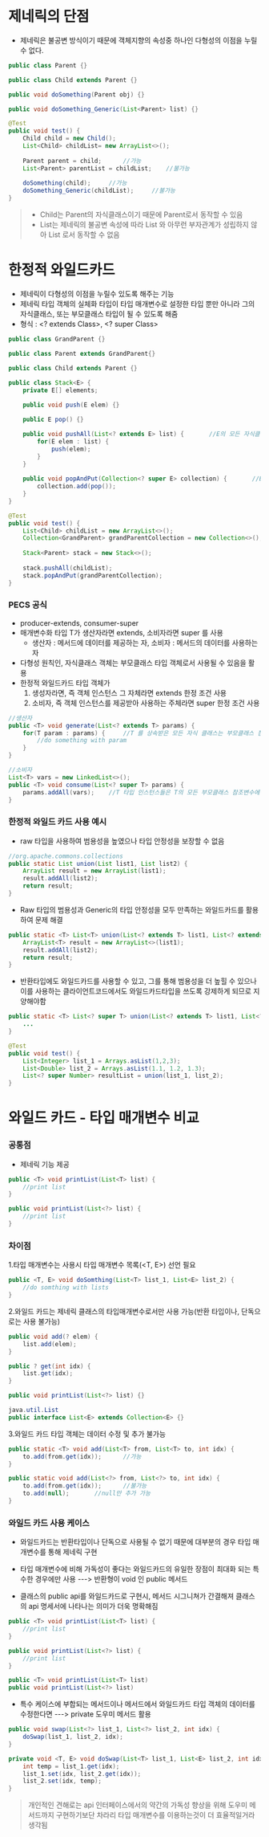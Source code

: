 # 제네릭의 단점
* 제네릭은 불공변 방식이기 때문에 객체지향의 속성중 하나인 다형성의 이점을 누릴 수 없다.
```java
public class Parent {}

public class Child extends Parent {}

public void doSomething(Parent obj) {}

public void doSomething_Generic(List<Parent> list) {}

@Test
public void test() {
	Child child = new Child();
	List<Child> childList= new ArrayList<>();
	
	Parent parent = child;		//가능
	List<Parent> parentList = childList;	//불가능
	
	doSomething(child);		//가능
	doSomething_Generic(childList);		//불가능
}
```
> * Child는 Parent의 자식클래스이기 때문에 Parent로서 동작할 수 있음
> * List<Child>는 제네릭의 불공변 속성에 따라 List<Parent> 와 아무런 부자관계가 성립하지 않아 List<Parent> 로서 동작할 수 없음

# 한정적 와일드카드
* 제네릭이 다형성의 이점을 누릴수 있도록 해주는 기능
* 제네릭 타입 객체의 실체화 타입이 타입 매개변수로 설정한 타입 뿐만 아니라 그의 자식클래스, 또는 부모클래스 타입이 될 수 있도록 해줌
* 형식 : <? extends Class>, <? super Class>
```java
public class GrandParent {}

public class Parent extends GrandParent{}

public class Child extends Parent {}

public class Stack<E> {
	private E[] elements;
		
	public void push(E elem) {}

	public E pop() {}

	public void pushAll(List<? extends E> list) {       //E의 모든 자식클래스 객체들의 list 가 올 수 있음
		for(E elem : list) {
			push(elem);
		}
	}
        	
	public void popAndPut(Collection<? super E> collection) {       //E의 모든 부모클래스 객체들의 Collection이 올 수 있음
		collection.add(pop());
	}
}

@Test
public void test() {
	List<Child> childList = new ArrayList<>();
	Collection<GrandParent> grandParentCollection = new Collection<>();
	
	Stack<Parent> stack = new Stack<>();
	
	stack.pushAll(childList);
	stack.popAndPut(grandParentCollection);
}
```

### PECS 공식
* producer-extends, consumer-super
* 매개변수화 타입 T가 생산자라면 extends, 소비자라면 super 를 사용
    * 생산자 : 메서드에 데이터를 제공하는 자, 소비자 : 메서드의 데이터를 사용하는자
* 다형성 원칙인, 자식클래스 객체는 부모클래스 타입 객체로서 사용될 수 있음을 활용
* 한정적 와일드카드 타입 객체가
    1. 생성자라면, 즉 객체 인스턴스 그 자체라면 extends 한정 조건 사용
    2. 소비자, 즉 객체 인스턴스를 제공받아 사용하는 주체라면 super 한정 조건 사용

```java
//생산자
public <T> void generate(List<? extends T> params) {
	for(T param : params) {		//T 를 상속받은 모든 자식 클래스는 부모클래스 참조변수인 T에 참조될 수 있음
		//do something with param
	}
}

//소비자
List<T> vars = new LinkedList<>();
public <T> void consume(List<? super T> params) {
	params.addAll(vars);	//T 타입 인스턴스들은 T의 모든 부모클래스 참조변수에 담길 수 있음
}
```

### 한정적 와일드 카드 사용 예시
* raw 타입을 사용하여 범용성을 높였으나 타입 안정성을 보장할 수 없음
```java
//org.apache.commons.collections
public static List union(List list1, List list2) {
	ArrayList result = new ArrayList(list1);
	result.addAll(list2);
	return result;
}
```

* Raw 타입의 범용성과 Generic의 타입 안정성을 모두 만족하는 와일드카드를 활용하여 문제 해결
```java
public static <T> List<T> union(List<? extends T> list1, List<? extends T> list2) {
	ArrayList<T> result = new ArrayList<>(list1);
	result.addAll(list2);
	return result;
}
```

* 반환타입에도 와일드카드를 사용할 수 있고, 그를 통해 범용성을 더 높힐 수 있으나 이를 사용하는 클라이언트코드에서도 와일드카드타입을 쓰도록 강제하게 되므로 지양해야함
```java
public static <T> List<? super T> union(List<? extends T> list1, List<? extends T> list2) {
	...
}

@Test
public void test() {
	List<Integer> list_1 = Arrays.asList(1,2,3);
	List<Double> list_2 = Arrays.asList(1.1, 1.2, 1.3);
	List<? super Number> resultList = union(list_1, list_2);
}
```

# 와일드 카드 - 타입 매개변수 비교
### 공통점
* 제네릭 기능 제공

```java
public <T> void printList(List<T> list) {
	//print list
}

public void printList(List<?> list) {
	//print list
}
```

### 차이점
1.타입 매개변수는 사용시 타입 매개변수 목록(<T, E>) 선언 필요

```java
public <T, E> void doSomthing(List<T> list_1, List<E> list_2) {
	//do somthing with lists
}
```

2.와일드 카드는 제네릭 클래스의 타입매개변수로서만 사용 가능(반환 타입이나, 단독으로는 사용 불가능)

```java
public void add(? elem) {
	list.add(elem);
}

public ? get(int idx) {
	list.get(idx);
}

public void printList(List<?> list) {}

java.util.List
public interface List<E> extends Collection<E> {}
```

3.와일드 카드 타입 객체는 데이터 수정 및 추가 불가능

```java
public static <T> void add(List<T> from, List<T> to, int idx) {
	to.add(from.get(idx));		//가능
}

public static void add(List<?> from, List<?> to, int idx) {
	to.add(from.get(idx));		//불가능
	to.add(null);		//null만 추가 가능
}
```

### 와일드 카드 사용 케이스
* 와일드카드는 반환타입이나 단독으로 사용될 수 없기 때문에 대부분의 경우 타입 매개변수를 통해 제네릭 구현
* 타입 매개변수에 비해 가독성이 좋다는 와일드카드의 유일한 장점이 최대화 되는 특수한 경우에만 사용
	---> 반환형이 void 인 public 메서드

* 클래스의 public api를 와일드카드로 구현시, 메서드 시그니쳐가 간결해져 클래스의 api 명세서에 나타나는 의미가 더욱 명확해짐
```java
public <T> void printList(List<T> list) {
	//print list
}

public void printList(List<?> list) {
	//print list
}
```
```java
public <T> void printList(List<T> list)		
public void printList(List<?> list)
```


* 특수 케이스에 부합되는 메서드이나 메서드에서 와일드카드 타입 객체의 데이터를 수정한다면 ---> private 도우미 메서드 활용

```java
public void swap(List<?> list_1, List<?> list_2, int idx) {
	doSwap(list_1, list_2, idx);
}

private void <T, E> void doSwap(List<T> list_1, List<E> list_2, int idx) {
	int temp = list_1.get(idx);
	list_1.set(idx, list_2.get(idx));
	list_2.set(idx, temp);
}
```

> 개인적인 견해로는 api 인터페이스에서의 약간의 가독성 향상을 위해 도우미 메서드까지 구현하기보단 차라리 타입 매개변수를 이용하는것이 더 효율적일거라 생각됨